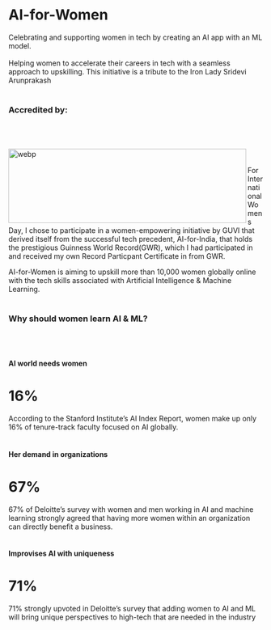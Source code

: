 # AI-for-Women
Celebrating and supporting women in tech by creating an AI app with an ML model.
<br><br>
Helping women to accelerate their careers in tech with a seamless approach to upskilling. 
This initiative is a tribute to the Iron Lady Sridevi Arunprakash
<br><br>
### Accredited by:
<br><br><br>
<img align="left" alt="webp" src="https://media.swipepages.com/2023/2/5fcde7acf64f9100108c719e/logos-2.webp?raw=true" width="470" height="147" />
<br><br>
For International Womens Day, I chose to participate in a women-empowering initiative by GUVI that derived itself from the successful tech precedent, AI-for-India, that holds the prestigious Guinness World Record(GWR), which I had participated in and received my own Record Particpant Certificate in from GWR.

AI-for-Women is aiming to upskill more than 10,000 women globally online with the tech skills associated with Artificial Intelligence & Machine Learning. 
<br><br>
### Why should women learn AI & ML?
<br><br>

#### AI world needs women
# 16%
According to the Stanford Institute’s AI Index Report, women make up only 16% of tenure-track faculty focused on AI globally.
<br><br>
#### Her demand in organizations
# 67%
67% of Deloitte’s survey with women and men working in AI and machine learning strongly agreed that having more women within an organization can directly benefit a business.
<br><br>
#### Improvises AI with uniqueness
# 71%
71% strongly upvoted in Deloitte’s survey that adding women to AI and ML will bring unique perspectives to high-tech that are needed in the industry
<br><br>
